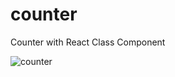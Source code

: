 # counter

Counter with React Class Component

![counter](https://user-images.githubusercontent.com/74892817/121790589-e617ce80-cbae-11eb-956c-84812e592671.gif)
